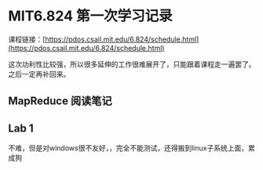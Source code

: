 # MIT6.824 第一次学习记录

课程链接：[https://pdos.csail.mit.edu/6.824/schedule.html](https://pdos.csail.mit.edu/6.824/schedule.html)

这次功利性比较强，所以很多延伸的工作很难展开了，只能跟着课程走一遍罢了。   
之后一定再补回来。

## MapReduce 阅读笔记

[](https://github.com/rsy56640/paper-reading/tree/master/%E5%88%86%E5%B8%83%E5%BC%8F/MapReduce)

## Lab 1

不难，但是对windows很不友好，，完全不能测试，还得搬到linux子系统上面，累成狗
